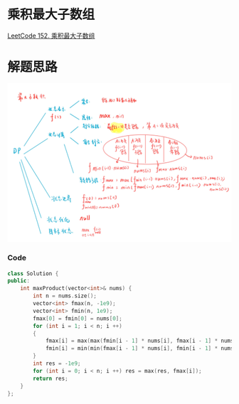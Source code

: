# 乘积最大子数组
[LeetCode 152. 乘积最大子数组](https://leetcode.cn/problems/maximum-product-subarray/)

# 解题思路

![dp-18](media/dp-18.jpg)

### Code
```cpp
class Solution {
public:
    int maxProduct(vector<int>& nums) {
        int n = nums.size();
        vector<int> fmax(n, -1e9);
        vector<int> fmin(n, 1e9);
        fmax[0] = fmin[0] = nums[0];
        for (int i = 1; i < n; i ++)
        {
            fmax[i] = max(max(fmin[i - 1] * nums[i], fmax[i - 1] * nums[i]), nums[i]);
            fmin[i] = min(min(fmax[i - 1] * nums[i], fmin[i - 1] * nums[i]), nums[i]);
        }
        int res = -1e9;
        for (int i = 0; i < n; i ++) res = max(res, fmax[i]);
        return res;
    }
};
```

